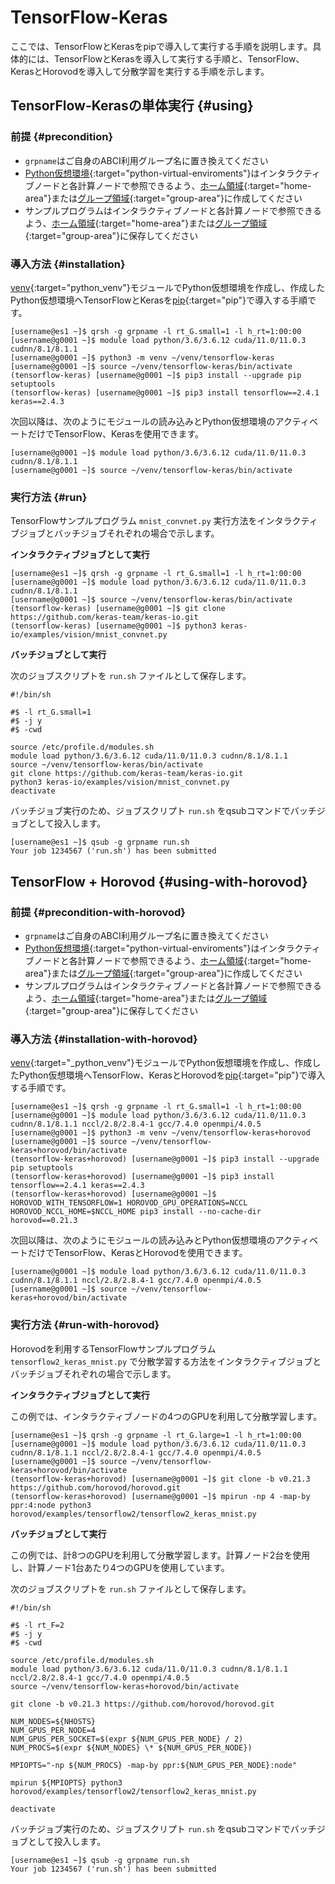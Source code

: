 # TensorFlow-Keras

ここでは、TensorFlowとKerasをpipで導入して実行する手順を説明します。具体的には、TensorFlowとKerasを導入して実行する手順と、TensorFlow、KerasとHorovodを導入して分散学習を実行する手順を示します。

## TensorFlow-Kerasの単体実行 {#using}

### 前提 {#precondition}

- `grpname`はご自身のABCI利用グループ名に置き換えてください
- [Python仮想環境](/06/#python-virtual-environments){:target="python-virtual-enviroments"}はインタラクティブノードと各計算ノードで参照できるよう、[ホーム領域](/04/#home-area){:target="home-area"}または[グループ領域](/04/#group-area){:target="group-area"}に作成してください
- サンプルプログラムはインタラクティブノードと各計算ノードで参照できるよう、[ホーム領域](/04/#home-area){:target="home-area"}または[グループ領域](/04/#group-area){:target="group-area"}に保存してください

### 導入方法 {#installation}

[venv](/06/#venv){:target="python_venv"}モジュールでPython仮想環境を作成し、作成したPython仮想環境へTensorFlowとKerasを[pip](/06/#pip){:target="pip"}で導入する手順です。

```
[username@es1 ~]$ qrsh -g grpname -l rt_G.small=1 -l h_rt=1:00:00
[username@g0001 ~]$ module load python/3.6/3.6.12 cuda/11.0/11.0.3 cudnn/8.1/8.1.1
[username@g0001 ~]$ python3 -m venv ~/venv/tensorflow-keras
[username@g0001 ~]$ source ~/venv/tensorflow-keras/bin/activate
(tensorflow-keras) [username@g0001 ~]$ pip3 install --upgrade pip setuptools
(tensorflow-keras) [username@g0001 ~]$ pip3 install tensorflow==2.4.1 keras==2.4.3
```

次回以降は、次のようにモジュールの読み込みとPython仮想環境のアクティベートだけでTensorFlow、Kerasを使用できます。

```
[username@g0001 ~]$ module load python/3.6/3.6.12 cuda/11.0/11.0.3 cudnn/8.1/8.1.1
[username@g0001 ~]$ source ~/venv/tensorflow-keras/bin/activate
```

### 実行方法 {#run}

TensorFlowサンプルプログラム `mnist_convnet.py` 実行方法をインタラクティブジョブとバッチジョブそれぞれの場合で示します。

**インタラクティブジョブとして実行**

```
[username@es1 ~]$ qrsh -g grpname -l rt_G.small=1 -l h_rt=1:00:00
[username@g0001 ~]$ module load python/3.6/3.6.12 cuda/11.0/11.0.3 cudnn/8.1/8.1.1
[username@g0001 ~]$ source ~/venv/tensorflow-keras/bin/activate
(tensorflow-keras) [username@g0001 ~]$ git clone https://github.com/keras-team/keras-io.git
(tensorflow-keras) [username@g0001 ~]$ python3 keras-io/examples/vision/mnist_convnet.py
```

**バッチジョブとして実行**

次のジョブスクリプトを `run.sh` ファイルとして保存します。

```
#!/bin/sh

#$ -l rt_G.small=1
#$ -j y
#$ -cwd

source /etc/profile.d/modules.sh
module load python/3.6/3.6.12 cuda/11.0/11.0.3 cudnn/8.1/8.1.1
source ~/venv/tensorflow-keras/bin/activate
git clone https://github.com/keras-team/keras-io.git
python3 keras-io/examples/vision/mnist_convnet.py
deactivate
```

バッチジョブ実行のため、ジョブスクリプト `run.sh` をqsubコマンドでバッチジョブとして投入します。

```
[username@es1 ~]$ qsub -g grpname run.sh
Your job 1234567 ('run.sh') has been submitted
```

## TensorFlow + Horovod {#using-with-horovod}

### 前提 {#precondition-with-horovod}

- `grpname`はご自身のABCI利用グループ名に置き換えてください
- [Python仮想環境](/06/#python-virtual-environments){:target="python-virtual-enviroments"}はインタラクティブノードと各計算ノードで参照できるよう、[ホーム領域](/04/#home-area){:target="home-area"}または[グループ領域](/04/#group-area){:target="group-area"}に作成してください
- サンプルプログラムはインタラクティブノードと各計算ノードで参照できるよう、[ホーム領域](/04/#home-area){:target="home-area"}または[グループ領域](/04/#group-area){:target="group-area"}に保存してください

### 導入方法 {#installation-with-horovod}

[venv](/06/#venv){:target="_python_venv"}モジュールでPython仮想環境を作成し、作成したPython仮想環境へTensorFlow、KerasとHorovodを[pip](/06/#pip){:target="pip"}で導入する手順です。

```
[username@es1 ~]$ qrsh -g grpname -l rt_G.small=1 -l h_rt=1:00:00
[username@g0001 ~]$ module load python/3.6/3.6.12 cuda/11.0/11.0.3 cudnn/8.1/8.1.1 nccl/2.8/2.8.4-1 gcc/7.4.0 openmpi/4.0.5
[username@g0001 ~]$ python3 -m venv ~/venv/tensorflow-keras+horovod
[username@g0001 ~]$ source ~/venv/tensorflow-keras+horovod/bin/activate
(tensorflow-keras+horovod) [username@g0001 ~]$ pip3 install --upgrade pip setuptools
(tensorflow-keras+horovod) [username@g0001 ~]$ pip3 install tensorflow==2.4.1 keras==2.4.3
(tensorflow-keras+horovod) [username@g0001 ~]$ HOROVOD_WITH_TENSORFLOW=1 HOROVOD_GPU_OPERATIONS=NCCL HOROVOD_NCCL_HOME=$NCCL_HOME pip3 install --no-cache-dir horovod==0.21.3
```

次回以降は、次のようにモジュールの読み込みとPython仮想環境のアクティベートだけでTensorFlow、KerasとHorovodを使用できます。

```
[username@g0001 ~]$ module load python/3.6/3.6.12 cuda/11.0/11.0.3 cudnn/8.1/8.1.1 nccl/2.8/2.8.4-1 gcc/7.4.0 openmpi/4.0.5
[username@g0001 ~]$ source ~/venv/tensorflow-keras+horovod/bin/activate
```

### 実行方法 {#run-with-horovod}

Horovodを利用するTensorFlowサンプルプログラム `tensorflow2_keras_mnist.py` で分散学習する方法をインタラクティブジョブとバッチジョブそれぞれの場合で示します。

**インタラクティブジョブとして実行**

この例では、インタラクティブノードの4つのGPUを利用して分散学習します。

```
[username@es1 ~]$ qrsh -g grpname -l rt_G.large=1 -l h_rt=1:00:00
[username@g0001 ~]$ module load python/3.6/3.6.12 cuda/11.0/11.0.3 cudnn/8.1/8.1.1 nccl/2.8/2.8.4-1 gcc/7.4.0 openmpi/4.0.5
[username@g0001 ~]$ source ~/venv/tensorflow-keras+horovod/bin/activate
(tensorflow-keras+horovod) [username@g0001 ~]$ git clone -b v0.21.3 https://github.com/horovod/horovod.git
(tensorflow-keras+horovod) [username@g0001 ~]$ mpirun -np 4 -map-by ppr:4:node python3 horovod/examples/tensorflow2/tensorflow2_keras_mnist.py
```

**バッチジョブとして実行**

この例では、計8つのGPUを利用して分散学習します。計算ノード2台を使用し、計算ノード1台あたり4つのGPUを使用しています。

次のジョブスクリプトを `run.sh` ファイルとして保存します。

```
#!/bin/sh

#$ -l rt_F=2
#$ -j y
#$ -cwd

source /etc/profile.d/modules.sh
module load python/3.6/3.6.12 cuda/11.0/11.0.3 cudnn/8.1/8.1.1 nccl/2.8/2.8.4-1 gcc/7.4.0 openmpi/4.0.5
source ~/venv/tensorflow-keras+horovod/bin/activate

git clone -b v0.21.3 https://github.com/horovod/horovod.git

NUM_NODES=${NHOSTS}
NUM_GPUS_PER_NODE=4
NUM_GPUS_PER_SOCKET=$(expr ${NUM_GPUS_PER_NODE} / 2)
NUM_PROCS=$(expr ${NUM_NODES} \* ${NUM_GPUS_PER_NODE})

MPIOPTS="-np ${NUM_PROCS} -map-by ppr:${NUM_GPUS_PER_NODE}:node"

mpirun ${MPIOPTS} python3 horovod/examples/tensorflow2/tensorflow2_keras_mnist.py

deactivate
```

バッチジョブ実行のため、ジョブスクリプト `run.sh` をqsubコマンドでバッチジョブとして投入します。

```
[username@es1 ~]$ qsub -g grpname run.sh
Your job 1234567 ('run.sh') has been submitted
```
